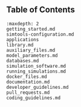 ```{include} ../../README.md
```

## Table of Contents

```{toctree}
:maxdepth: 2
getting_started.md
simtools-configuration.md
applications
library.md
auxiliary_files.md
model_parameters.md
databases.md
simulation_software.md
running_simulations.md
docker_files.md
documentation.md
developer_guidelines.md
pull_requests.md
coding_guidelines.md
```
